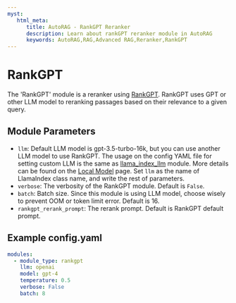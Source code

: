 ```yaml
---
myst:
   html_meta:
      title: AutoRAG - RankGPT Reranker
      description: Learn about rankGPT reranker module in AutoRAG
      keywords: AutoRAG,RAG,Advanced RAG,Reranker,RankGPT
---
```

# RankGPT

The 'RankGPT' module is a reranker using [RankGPT](https://github.com/sunnweiwei/RankGPT).
RankGPT uses GPT or other LLM model to reranking passages based on their relevance to a given query.

## **Module Parameters**

- `llm`: Default LLM model is gpt-3.5-turbo-16k, but you can use another LLM model to use RankGPT.
  The usage on the config YAML file for setting custom LLM is the same
  as [llama_index_llm](../generator/llama_index_llm.md) module.
  More details can be found on the [Local Model](../../local_model.md) page.
  Set `llm` as the name of LlamaIndex class name, and write the rest of parameters.
- `verbose`: The verbosity of the RankGPT module. Default is `False`.
- `batch`: Batch size. Since this module is using LLM model, choose wisely to prevent OOM or token limit error. Default is 16.
- `rankgpt_rerank_prompt`: The rerank prompt. Default is RankGPT default prompt.

## **Example config.yaml**

```yaml
modules:
  - module_type: rankgpt
    llm: openai
    model: gpt-4
    temperature: 0.5
    verbose: False
    batch: 8
```
